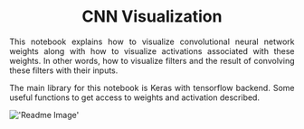# <center>CNN Visualization</center>

<p align='justify'>This notebook explains how to visualize convolutional neural network weights along with how to visualize activations associated with these weights. In other words, how to visualize filters and the result of convolving these filters with their inputs.</p>

<p align='justify'>The main library for this notebook is Keras with tensorflow backend. Some useful functions to get access to weights and activation described.</p>


!['Readme Image'](https://github.com/peeyman/cnn-visualization/tree/master/Pics/LenaAfterConv.png)

